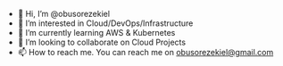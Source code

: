 - 👋 Hi, I’m @obusorezekiel
- 👀 I’m interested in Cloud/DevOps/Infrastructure
- 🌱 I’m currently learning AWS & Kubernetes
- 💞️ I’m looking to collaborate on Cloud Projects
- 📫 How to reach me. You can reach me on obusorezekiel@gmail.com

<!---
obusorezekiel/obusorezekiel is a ✨ special ✨ repository because its `README.md` (this file) appears on your GitHub profile.
You can click the Preview link to take a look at your changes.
--->
